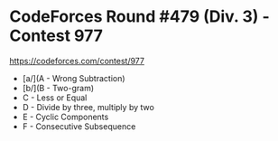 # CodeForces Round #479 (Div. 3) - Contest 977

https://codeforces.com/contest/977

* [a/](A - Wrong Subtraction)
* [b/](B - Two-gram)
* C - Less or Equal
* D - Divide by three, multiply by two
* E - Cyclic Components
* F - Consecutive Subsequence

